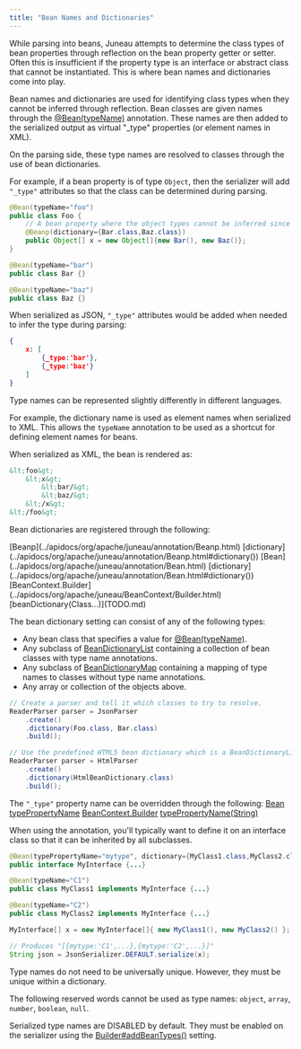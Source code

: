 ```yaml
---
title: "Bean Names and Dictionaries"
---
```


While parsing into beans, Juneau attempts to determine the class types of bean properties through reflection on the bean property getter or setter.
Often this is insufficient if the property type is an interface or abstract class that cannot be instantiated.
This is where bean names and dictionaries come into play.

Bean names and dictionaries are used for identifying class types when they cannot be inferred through reflection.
Bean classes are given names through the [@Bean(typeName)](../apidocs/org/apache/juneau/annotation/Bean.html#typeName()) annotation.
These names are then added to the serialized output as virtual "_type" properties (or element names in XML).

On the parsing side, these type names are resolved to classes through the use of bean dictionaries.

For example, if a bean property is of type `Object`, then the serializer will add `"_type"` attributes so that the class can be determined during parsing.

```java
@Bean(typeName="foo")
public class Foo {
    // A bean property where the object types cannot be inferred since it's an Object[].
    @Beanp(dictionary={Bar.class,Baz.class})
    public Object[] x = new Object[]{new Bar(), new Baz()};
}

@Bean(typeName="bar")
public class Bar {}

@Bean(typeName="baz")
public class Baz {}
```

When serialized as JSON, `"_type"` attributes would be added when needed to infer the type during parsing:

```json
{
    x: [
        {_type:'bar'},
        {_type:'baz'}
    ]
}
```

Type names can be represented slightly differently in different languages.

For example, the dictionary name is used as element names when serialized to XML.
This allows the `typeName` annotation to be used as a shortcut for defining element names for beans.

When serialized as XML, the bean is rendered as:

```xml
&lt;foo&gt;
    &lt;x&gt;
        &lt;bar/&gt;
        &lt;baz/&gt;
    &lt;/x&gt;
&lt;/foo&gt;
```

Bean dictionaries are registered through the following:

<tree>
<java-annotation>[Beanp](../apidocs/org/apache/juneau/annotation/Beanp.html)</java-annotation>
<node-1><java-method>[dictionary](../apidocs/org/apache/juneau/annotation/Beanp.html#dictionary())</java-method></node-1>
<java-annotation>[Bean](../apidocs/org/apache/juneau/annotation/Bean.html)</java-annotation>
<node-1><java-method>[dictionary](../apidocs/org/apache/juneau/annotation/Bean.html#dictionary())</java-method></node-1>
<java-class>[BeanContext.Builder](../apidocs/org/apache/juneau/BeanContext/Builder.html)</java-class>
<node-1><java-method>[beanDictionary(Class...)](TODO.md)</java-method></node-1>
</tree>

The bean dictionary setting can consist of any of the following types:
- Any bean class that specifies a value for [@Bean(typeName)](../apidocs/org/apache/juneau/annotation/Bean.html#typeName()).
- Any subclass of [BeanDictionaryList](../apidocs/org/apache/juneau/BeanDictionaryList.html) containing a collection of bean classes with type name annotations.
- Any subclass of [BeanDictionaryMap](../apidocs/org/apache/juneau/BeanDictionaryMap.html) containing a mapping of type names to classes without type name annotations.
- Any array or collection of the objects above.

```java
// Create a parser and tell it which classes to try to resolve.
ReaderParser parser = JsonParser
    .create()
    .dictionary(Foo.class, Bar.class)
    .build();

// Use the predefined HTML5 bean dictionary which is a BeanDictionaryList.
ReaderParser parser = HtmlParser
    .create()
    .dictionary(HtmlBeanDictionary.class)
    .build();
```

The `"_type"` property name can be overridden through the following:
<tree>
<java-annotation>[Bean](../apidocs/org/apache/juneau/annotation/Bean.html)</java-annotation>
<node-1><java-method>[typePropertyName](../apidocs/org/apache/juneau/annotation/Bean.html#typePropertyName())</java-method></node-1>
<java-class>[BeanContext.Builder](../apidocs/org/apache/juneau/BeanContext/Builder.html)</java-class>
<node-1><java-method>[typePropertyName(String)](../apidocs/org/apache/juneau/BeanContext/Builder.html#typePropertyName(String))</java-method></node-1>
</tree>

When using the annotation, you'll typically want to define it on an interface class so that it can be inherited by all subclasses.

```java
@Bean(typePropertyName="mytype", dictionary={MyClass1.class,MyClass2.class})
public interface MyInterface {...}

@Bean(typeName="C1")
public class MyClass1 implements MyInterface {...}

@Bean(typeName="C2")
public class MyClass2 implements MyInterface {...}

MyInterface[] x = new MyInterface[]{ new MyClass1(), new MyClass2() };

// Produces "[{mytype:'C1',...},{mytype:'C2',...}]"
String json = JsonSerializer.DEFAULT.serialize(x);
```

Type names do not need to be universally unique.
However, they must be unique within a dictionary.

The following reserved words cannot be used as type names: `object`, `array`, `number`, `boolean`, `null`.

Serialized type names are DISABLED by default.
They must be enabled on the serializer using the [Builder#addBeanTypes()](../apidocs/org/apache/juneau/serializer/Serializer/Builder.html#addBeanTypes()) setting.
